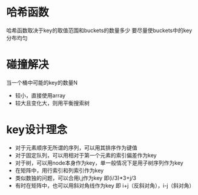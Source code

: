 # 哈希函数
哈希函数取决于key的取值范围和buckets的数量多少
要尽量使buckets中的key分布均匀

# 碰撞解决
当一个桶中可能的key的数量N
- 较小，直接使用array
- 较大且变化大，则用平衡搜索树

# key设计理念
- 对于元素顺序无所谓的序列，可以用其排序作为键值
- 对于固定队列，可以用相对于第一个元素的索引偏差作为key
- 对于树，可以用node本身作为key，单一般情况下是用子树序列作为key
- 在矩阵中，用行索引和列索引作为key
- 类似数独的问题，可以合用i,j作为key 即(i/3)*3+j/3
- 有时在矩阵中，也可以用斜对角线作为key 即 i+j（反斜对角），i-j（斜对角）